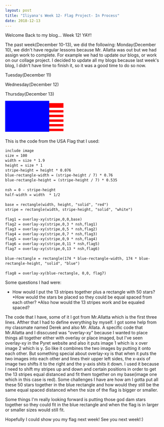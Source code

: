```yaml
---
layout: post
title: "Iliyana's Week 12- Flag Project- In Process"
date: 2018-12-13
---
```

Welcome Back to my blog... Week 12! YAY!

The past week(December 10-13), we did the following:
Monday(December 10), we didn't have regular lessons because Mr. Allatta was out but we had assign work to complete. For example we had to update our blogs, or work on our collage project. I decided to update all my blogs because last week's blog, I didn't have time to finish it, so it was a good time to do so now. 

Tuesday(December 11)


Wednesday(December 12)


Thursday(December 13)


![Flag Image](/images/flag.png)

This is the code from the USA Flag that I used:

```
include image
size = 100 
width = size * 1.9
height = size * 1
stripe-height = height * 0.076
blue-rectangle-width = (stripe-height / 7) * 0.76
blue-rectangle-height = (stripe-height / 7) * 0.535

nsh = 0 - stripe-height
half-width = width  * 1/2

base = rectangle(width, height, "solid", "red")
stripe = rectangle(width, stripe-height, "solid", "white")

flag1 = overlay-xy(stripe,0,0,base)
flag2 = overlay-xy(stripe,0,3 * nsh,flag1)
flag3 = overlay-xy(stripe,0,5 * nsh,flag2)
flag4 = overlay-xy(stripe,0,7 * nsh,flag3)
flag5 = overlay-xy(stripe,0,9 * nsh,flag4)
flag6 = overlay-xy(stripe,0,11 * nsh,flag5)
flag7 = overlay-xy(stripe,0,13 * nsh,flag6)

blue-rectangle = rectangle(174 * blue-rectangle-width, 174 * blue-rectangle-height, "solid", "blue")

flag8 = overlay-xy(blue-rectangle, 0,0, flag7)
```
 
 Some questions I had were:
 * How would I put the 13 stripes together plus a rectangle with 50 stars?
 *How would the stars be placed so they could be equal spaced from each other? 
 *Also how would the 13 stripes work and be equaled spaced?
 
 The code that I have, some of it I got from Mr.Allatta which is the first three lines. Afther that I had to define everything by myself. I got some help from my classmate named Derek and also Mr. Allata. A specific code that Mr.Allatta and I disscused was "overlay-xy" because I wanted to place things all together either with overlay or place imaged, but I've seen overlay-xy in the Pyret website and also it puts image 1 which is x over image 2 which is y. So like it combines the two images by putting it onto each other. But something special about overlay-xy is that when it puts the two images into each other and lines their upper left sides, the x-axis of image two shifts it to the right and the y-axis shits it down. I used it because I need to shift my stripes up and down and certain positions in order to get the 13 stripes equal distanced and fit them together on my base(image one which in this case is red). 
Some challenges I have are how am I gotta put all these 50 stars together in the blue rectangle and how would they still be the same equal spaced distanced when the size of the flag is bigger or smaller. 

Some things I'm really looking forward is putting those god dam stars together so they could fit in the blue rectangle and when the flag is in larger or smaller sizes would still fit. 

Hopefully I could show you my flag next week! See you next week!:)
